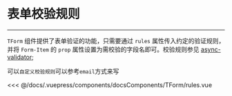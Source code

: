 # 表单校验规则

---

<common-code-format>
  <docsComponents-TForm-rules slot="source"></docsComponents-TForm-rules>

`TForm` 组件提供了表单验证的功能，只需要通过 `rules` 属性传入约定的验证规则，并将 `Form-Item` 的 `prop` 属性设置为需校验的字段名即可。校验规则参见 [async-validator](https://github.com/yiminghe/async-validator);

可以`自定义校验规则`可以参考`email`方式来写

<<< @/docs/.vuepress/components/docsComponents/TForm/rules.vue
</common-code-format>
